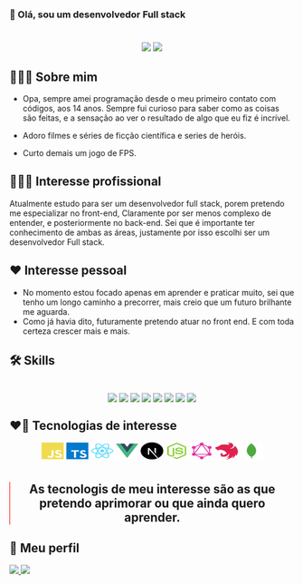 ### 👋 Olá, sou um desenvolvedor Full stack

#

<div align="center"> 
  <a href = "mailto:erickcorreia727@gmail.com"><img src="https://img.shields.io/badge/Gmail-D14836?style=for-the-badge&logo=gmail&logoColor=white" target="_blank"></a>
  <a href="https://www.linkedin.com/in/erik-correia-724149192" target="_blank"><img src="https://img.shields.io/badge/-LinkedIn-%230077B5?style=for-the-badge&logo=linkedin&logoColor=white" target="_blank"></a> 
</div>

## 👨🏻‍💻 Sobre mim
- Opa, sempre amei programação desde o meu primeiro contato com códigos,
aos 14 anos. Sempre fui curioso para saber como as coisas são feitas, e a sensação ao ver o resultado de algo que eu fiz é incrível.

- Adoro filmes e séries de ficção científica e series de heróis.

- Curto demais um jogo de FPS.

## 👔👨‍💻 Interesse profissional
  <p> 
   Atualmente estudo para ser um desenvolvedor full stack, porem pretendo me especializar no front-end, Claramente por ser menos complexo de entender, e posteriormente no back-end.
   Sei que é importante ter conhecimento de ambas as áreas, justamente por isso escolhi ser um desenvolvedor Full stack.
  </p>

## ❤️ Interesse pessoal

- No momento estou focado apenas em aprender e praticar muito, sei que tenho um longo caminho a precorrer, mais creio que um futuro brilhante me aguarda.
- Como já havia dito, futuramente pretendo atuar no front end. E com toda certeza crescer mais e mais.

## 🛠️ Skills

<div align="center" style="display: inline_block"><br>

 <img align="center" src="https://img.shields.io/badge/HTML5-E34F26?style=for-the-badge&logo=html5&logoColor=white">
  
 <img align="center" src="https://img.shields.io/badge/CSS3-1572B6?style=for-the-badge&logo=css3&logoColor=white">
      
 <img align="center" src="https://img.shields.io/badge/JavaScript-323330?style=for-the-badge&logo=javascript&logoColor=F7DF1E">
  
 <img align="center" src="https://img.shields.io/badge/Sass-CC6699?style=for-the-badge&logo=sass&logoColor=white">
  
 <img align="center" src="https://img.shields.io/badge/React-20232A?style=for-the-badge&logo=react&logoColor=61DAFB">

 <img align="center" src="https://img.shields.io/badge/next.js-000000?style=for-the-badge&logo=nextdotjs&logoColor=white">
  
 <img align="center" src="https://img.shields.io/badge/PHP-777BB4?style=for-the-badge&logo=php&logoColor=white">
  
 <img align="center" src="https://img.shields.io/badge/MySQL-blue?style=for-the-badge&logo=mysql&logoColor=white">
</div>


## ❤📖 Tecnologias de interesse

<div align="center">
   <img align="center" alt="Erik-js" height="30" width="40" src="https://raw.githubusercontent.com/devicons/devicon/master/icons/javascript/javascript-plain.svg">
   <img align="center" alt="Erik-typescript" height="30" width="40" src="https://raw.githubusercontent.com/devicons/devicon/master/icons/typescript/typescript-original.svg"> 
   <img align="center" alt="Erik-react" height="30" width="40" src="https://raw.githubusercontent.com/devicons/devicon/master/icons/react/react-original.svg">
   <img align="center" alt="Erik-vue" height="30" width="40" src="https://raw.githubusercontent.com/devicons/devicon/master/icons/vuejs/vuejs-original.svg">
   <img align="center" alt="Erik-nextjs" height="30" width="40" src="https://raw.githubusercontent.com/devicons/devicon/master/icons/nextjs/nextjs-original.svg"> 
   <img align="center" alt="Erik-nodejs" height="30" width="40" src="https://raw.githubusercontent.com/devicons/devicon/master/icons/nodejs/nodejs-plain.svg">
   <img align="center" alt="Erik-graphql" height="30" width="40" src="https://raw.githubusercontent.com/devicons/devicon/master/icons/graphql/graphql-plain.svg">
   <img align="center" alt="Erik-webpack" height="30" width="40" src="https://raw.githubusercontent.com/devicons/devicon/master/icons/nestjs/nestjs-plain.svg">  
   <img align="center" alt="Erik-webpack" height="30" width="40" src="https://raw.githubusercontent.com/devicons/devicon/master/icons/mongodb/mongodb-plain.svg">
</div>

#

## <p align="center" style="border-left: 1px solid red;"> As tecnologis de meu interesse são as que pretendo aprimorar ou que ainda quero aprender.</p>

## 🚀 Meu perfil

 <div>
  <a href="https://github.com/ErikCorreia">
  <img height="180em" src="https://github-readme-stats.vercel.app/api?username=ErikCorreia&show_icons=true&theme=slateorange&include_all_commits=true&count_private=true"/>
  <img height="180em" src="https://github-readme-stats.vercel.app/api/top-langs/?username=ErikCorreia&layout=compact&langs_count=16&theme=slateorange "/>

</div> 
